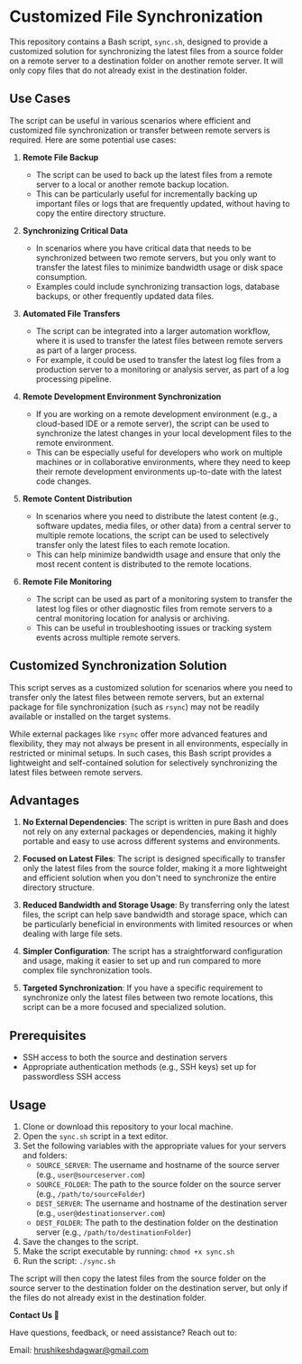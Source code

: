 # Customized File Synchronization

This repository contains a Bash script, `sync.sh`, designed to provide a customized solution for synchronizing the latest files from a source folder on a remote server to a destination folder on another remote server. It will only copy files that do not already exist in the destination folder.

## Use Cases

The script can be useful in various scenarios where efficient and customized file synchronization or transfer between remote servers is required. Here are some potential use cases:

1. **Remote File Backup**
   - The script can be used to back up the latest files from a remote server to a local or another remote backup location.
   - This can be particularly useful for incrementally backing up important files or logs that are frequently updated, without having to copy the entire directory structure.

2. **Synchronizing Critical Data**
   - In scenarios where you have critical data that needs to be synchronized between two remote servers, but you only want to transfer the latest files to minimize bandwidth usage or disk space consumption.
   - Examples could include synchronizing transaction logs, database backups, or other frequently updated data files.

3. **Automated File Transfers**
   - The script can be integrated into a larger automation workflow, where it is used to transfer the latest files between remote servers as part of a larger process.
   - For example, it could be used to transfer the latest log files from a production server to a monitoring or analysis server, as part of a log processing pipeline.

4. **Remote Development Environment Synchronization**
   - If you are working on a remote development environment (e.g., a cloud-based IDE or a remote server), the script can be used to synchronize the latest changes in your local development files to the remote environment.
   - This can be especially useful for developers who work on multiple machines or in collaborative environments, where they need to keep their remote development environments up-to-date with the latest code changes.

5. **Remote Content Distribution**
   - In scenarios where you need to distribute the latest content (e.g., software updates, media files, or other data) from a central server to multiple remote locations, the script can be used to selectively transfer only the latest files to each remote location.
   - This can help minimize bandwidth usage and ensure that only the most recent content is distributed to the remote locations.

6. **Remote File Monitoring**
   - The script can be used as part of a monitoring system to transfer the latest log files or other diagnostic files from remote servers to a central monitoring location for analysis or archiving.
   - This can be useful in troubleshooting issues or tracking system events across multiple remote servers.

## Customized Synchronization Solution

This script serves as a customized solution for scenarios where you need to transfer only the latest files between remote servers, but an external package for file synchronization (such as `rsync`) may not be readily available or installed on the target systems.

While external packages like `rsync` offer more advanced features and flexibility, they may not always be present in all environments, especially in restricted or minimal setups. In such cases, this Bash script provides a lightweight and self-contained solution for selectively synchronizing the latest files between remote servers.

## Advantages

1. **No External Dependencies**: The script is written in pure Bash and does not rely on any external packages or dependencies, making it highly portable and easy to use across different systems and environments.

2. **Focused on Latest Files**: The script is designed specifically to transfer only the latest files from the source folder, making it a more lightweight and efficient solution when you don't need to synchronize the entire directory structure.

3. **Reduced Bandwidth and Storage Usage**: By transferring only the latest files, the script can help save bandwidth and storage space, which can be particularly beneficial in environments with limited resources or when dealing with large file sets.

4. **Simpler Configuration**: The script has a straightforward configuration and usage, making it easier to set up and run compared to more complex file synchronization tools.

5. **Targeted Synchronization**: If you have a specific requirement to synchronize only the latest files between two remote locations, this script can be a more focused and specialized solution.

## Prerequisites

- SSH access to both the source and destination servers
- Appropriate authentication methods (e.g., SSH keys) set up for passwordless SSH access

## Usage

1. Clone or download this repository to your local machine.
2. Open the `sync.sh` script in a text editor.
3. Set the following variables with the appropriate values for your servers and folders:
   - `SOURCE_SERVER`: The username and hostname of the source server (e.g., `user@sourceserver.com`)
   - `SOURCE_FOLDER`: The path to the source folder on the source server (e.g., `/path/to/sourceFolder`)
   - `DEST_SERVER`: The username and hostname of the destination server (e.g., `user@destinationserver.com`)
   - `DEST_FOLDER`: The path to the destination folder on the destination server (e.g., `/path/to/destinationFolder`)
4. Save the changes to the script.
5. Make the script executable by running: `chmod +x sync.sh`
6. Run the script: `./sync.sh`

The script will then copy the latest files from the source folder on the source server to the destination folder on the destination server, but only if the files do not already exist in the destination folder.

**Contact Us 📧**

Have questions, feedback, or need assistance? Reach out to:

Email: hrushikeshdagwar@gmail.com
